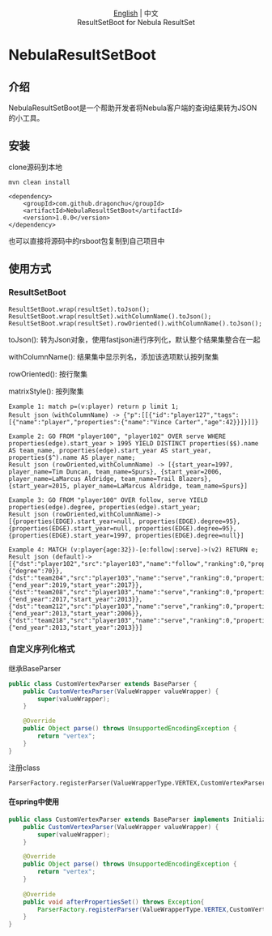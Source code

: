 <p align="center">
  <br>  <a href="README-CN.md">English</a> | 中文
  <br>ResultSetBoot for Nebula ResultSet<br>
</p>

# NebulaResultSetBoot

## 介绍
NebulaResultSetBoot是一个帮助开发者将Nebula客户端的查询结果转为JSON的小工具。

## 安装
clone源码到本地
```shell
mvn clean install
```
```
<dependency>
    <groupId>com.github.dragonchu</groupId>
    <artifactId>NebulaResultSetBoot</artifactId>
    <version>1.0.0</version>
</dependency>
```
也可以直接将源码中的rsboot包复制到自己项目中
## 使用方式
### ResultSetBoot
```
ResultSetBoot.wrap(resultSet).toJson();
ResultSetBoot.wrap(resultSet).withColumnName().toJson();
ResultSetBoot.wrap(resultSet).rowOriented().withColumnName().toJson();
```
toJson(): 转为Json对象，使用fastjson进行序列化，默认整个结果集整合在一起

withColumnName(): 结果集中显示列名，添加该选项默认按列聚集

rowOriented(): 按行聚集

matrixStyle(): 按列聚集

```
Example 1: match p=(v:player) return p limit 1;
Result json（withColumnName) -> {"p":[[{"id":"player127","tags":[{"name":"player","properties":{"name":"Vince Carter","age":42}}]}]]}
```
```
Example 2: GO FROM "player100", "player102" OVER serve WHERE properties(edge).start_year > 1995 YIELD DISTINCT properties($$).name AS team_name, properties(edge).start_year AS start_year, properties($^).name AS player_name;
Result json (rowOriented,withColumnName) -> [{start_year=1997, player_name=Tim Duncan, team_name=Spurs}, {start_year=2006, player_name=LaMarcus Aldridge, team_name=Trail Blazers}, {start_year=2015, player_name=LaMarcus Aldridge, team_name=Spurs}]
```
```
Example 3: GO FROM "player100" OVER follow, serve YIELD properties(edge).degree, properties(edge).start_year;
Result json (rowOriented,withColumnName)-> [{properties(EDGE).start_year=null, properties(EDGE).degree=95}, {properties(EDGE).start_year=null, properties(EDGE).degree=95}, {properties(EDGE).start_year=1997, properties(EDGE).degree=null}]
```
```
Example 4: MATCH (v:player{age:32})-[e:follow|:serve]->(v2) RETURN e;
Result json (default)-> [{"dst":"player102","src":"player103","name":"follow","ranking":0,"properties":{"degree":70}},{"dst":"team204","src":"player103","name":"serve","ranking":0,"properties":{"end_year":2019,"start_year":2017}},{"dst":"team208","src":"player103","name":"serve","ranking":0,"properties":{"end_year":2017,"start_year":2013}},{"dst":"team212","src":"player103","name":"serve","ranking":0,"properties":{"end_year":2013,"start_year":2006}},{"dst":"team218","src":"player103","name":"serve","ranking":0,"properties":{"end_year":2013,"start_year":2013}}]
```
### 自定义序列化格式
继承BaseParser
```java
public class CustomVertexParser extends BaseParser {
    public CustomVertexParser(ValueWrapper valueWrapper) {
        super(valueWrapper);
    }

    @Override
    public Object parse() throws UnsupportedEncodingException {
        return "vertex";
    }
}
```
注册class
```
ParserFactory.registerParser(ValueWrapperType.VERTEX,CustomVertexParser.class);
```
#### 在spring中使用
```java
public class CustomVertexParser extends BaseParser implements InitializingBean{
    public CustomVertexParser(ValueWrapper valueWrapper) {
        super(valueWrapper);
    }

    @Override
    public Object parse() throws UnsupportedEncodingException {
        return "vertex";
    }
    
    @Override
    public void afterPropertiesSet() throws Exception{
        ParserFactory.registerParser(ValueWrapperType.VERTEX,CustomVertexParser.class);
    }
}
```